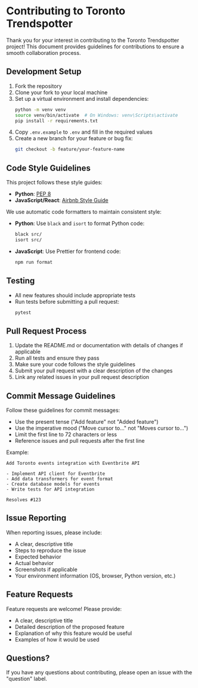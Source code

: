 # Contributing to Toronto Trendspotter

Thank you for your interest in contributing to the Toronto Trendspotter project! This document provides guidelines for contributions to ensure a smooth collaboration process.

## Development Setup

1. Fork the repository
2. Clone your fork to your local machine
3. Set up a virtual environment and install dependencies:
   ```bash
   python -m venv venv
   source venv/bin/activate  # On Windows: venv\Scripts\activate
   pip install -r requirements.txt
   ```
4. Copy `.env.example` to `.env` and fill in the required values
5. Create a new branch for your feature or bug fix:
   ```bash
   git checkout -b feature/your-feature-name
   ```

## Code Style Guidelines

This project follows these style guides:

- **Python**: [PEP 8](https://www.python.org/dev/peps/pep-0008/)
- **JavaScript/React**: [Airbnb Style Guide](https://github.com/airbnb/javascript)

We use automatic code formatters to maintain consistent style:

- **Python**: Use `black` and `isort` to format Python code:
  ```bash
  black src/
  isort src/
  ```
- **JavaScript**: Use Prettier for frontend code:
  ```bash
  npm run format
  ```

## Testing

- All new features should include appropriate tests
- Run tests before submitting a pull request:
  ```bash
  pytest
  ```

## Pull Request Process

1. Update the README.md or documentation with details of changes if applicable
2. Run all tests and ensure they pass
3. Make sure your code follows the style guidelines
4. Submit your pull request with a clear description of the changes
5. Link any related issues in your pull request description

## Commit Message Guidelines

Follow these guidelines for commit messages:

- Use the present tense ("Add feature" not "Added feature")
- Use the imperative mood ("Move cursor to..." not "Moves cursor to...")
- Limit the first line to 72 characters or less
- Reference issues and pull requests after the first line

Example:
```
Add Toronto events integration with Eventbrite API

- Implement API client for Eventbrite
- Add data transformers for event format
- Create database models for events
- Write tests for API integration

Resolves #123
```

## Issue Reporting

When reporting issues, please include:

- A clear, descriptive title
- Steps to reproduce the issue
- Expected behavior
- Actual behavior
- Screenshots if applicable
- Your environment information (OS, browser, Python version, etc.)

## Feature Requests

Feature requests are welcome! Please provide:

- A clear, descriptive title
- Detailed description of the proposed feature
- Explanation of why this feature would be useful
- Examples of how it would be used

## Questions?

If you have any questions about contributing, please open an issue with the "question" label.
